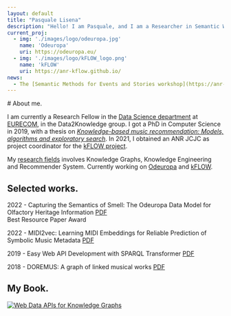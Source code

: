 ```yaml
---
layout: default
title: "Pasquale Lisena"
description: "Hello! I am Pasquale, and I am a Researcher in Semantic Web technologies. Currently at EURECOM, France"
current_proj:
  - img: './images/logo/odeuropa.jpg'
    name: 'Odeuropa'
    uri: https://odeuropa.eu/
  - img: './images/logo/kFLOW_logo.png'
    name: 'kFLOW'
    uri: https://anr-kflow.github.io/
news:
  - The [Semantic Methods for Events and Stories workshop](https://anr-kflow.github.io/semmes/) will be held at [ESWC 20223](https://2023.eswc-conferences.org/). CfP is out!
---
```


<section class="box" markdown="1">
# About me.

I am currently a Research Fellow in the [Data Science department](https://ds.eurecom.fr/) at [EURECOM](http://www.eurecom.fr/), in the Data2Knowledge group.
I got a PhD in Computer Science in 2019, with a thesis on [_Knowledge-based music recommendation: Models, algorithms and exploratory search_](./research#phd-thesis). In 2021, I obtained an ANR JCJC as project coordinator for the [kFLOW project](https://anr-kflow.github.io/).

My [research fields](./research) involves Knowledge Graphs, Knowledge Engineering and Recommender System. Currently working on [Odeuropa](https://odeuropa.eu/) and [kFLOW](https://anr-kflow.github.io/).
</section>

<section class="box" markdown="1">

# Selected works.
2022 - Capturing the Semantics of Smell: The Odeuropa Data Model for Olfactory Heritage Information
<span class="links inline" markdown="1">
[PDF](http://doi.org/10.3233/SW-210446)
</span>  
<span class="award">Best Resource Paper Award</span>


2022 - MIDI2vec: Learning MIDI Embeddings for Reliable Prediction of Symbolic Music Metadata
<span class="links inline" markdown="1">
[PDF](http://doi.org/10.3233/SW-210446)
</span>  

2019 - Easy Web API Development with SPARQL Transformer
<span class="links inline" markdown="1">
[PDF](http://www.eurecom.fr/en/publication/5927/download/data-publi-5927.pdf)
</span>  

2018 - DOREMUS: A graph of linked musical works
<span class="links inline" markdown="1">
[PDF](http://www.eurecom.fr/fr/publication/5565/download/data-publi-5565.pdf)
</span>  

</section>

<section class="box" markdown="1">

# My Book.

[![Web Data APIs for Knowledge Graphs](https://media.springernature.com/full/springer-static/cover-hires/book/978-3-031-01917-3)](https://link.springer.com/book/10.1007/978-3-031-01917-3)

</section>
